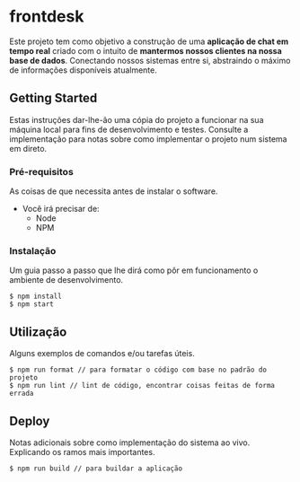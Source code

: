 # frontdesk

Este projeto tem como objetivo a construção de uma **aplicação de chat em tempo real** criado com o intuito de **mantermos nossos clientes na nossa base de dados**. Conectando nossos sistemas entre si, abstraindo o máximo de informações disponíveis atualmente.

## Getting Started

Estas instruções dar-lhe-ão uma cópia do projeto a funcionar na sua máquina local para fins de desenvolvimento e testes. Consulte a implementação para notas sobre como implementar o projeto num sistema em direto.

### Pré-requisitos

As coisas de que necessita antes de instalar o software.

* Você irá precisar de:
	* Node
	* NPM

### Instalação

Um guia passo a passo que lhe dirá como pôr em funcionamento o ambiente de desenvolvimento.

```
$ npm install
$ npm start
```

## Utilização

Alguns exemplos de comandos e/ou tarefas úteis.

```
$ npm run format // para formatar o código com base no padrão do projeto
$ npm run lint // lint de código, encontrar coisas feitas de forma errada
```

## Deploy

Notas adicionais sobre como implementação do sistema ao vivo. Explicando os ramos mais importantes.

```
$ npm run build // para buildar a aplicação
```
